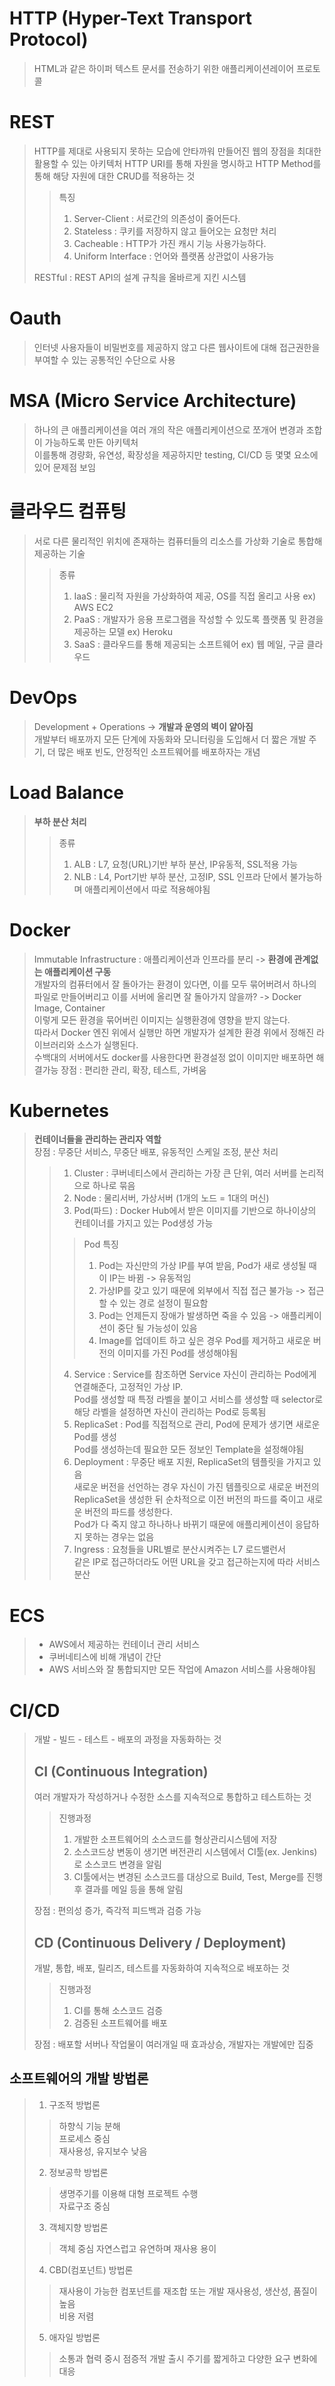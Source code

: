 # HTTP (Hyper-Text Transport Protocol)
> HTML과 같은 하이퍼 텍스트 문서를 전송하기 위한 애플리케이션레이어 프로토콜

# REST
> HTTP를 제대로 사용되지 못하는 모습에 안타까워 만들어진 웹의 장점을 최대한 활용할 수 있는 아키텍처
> HTTP URI를 통해 자원을 명시하고 HTTP Method를 통해 해당 자원에 대한 CRUD를 적용하는 것  
>> 특징
>> 1. Server-Client : 서로간의 의존성이 줄어든다.  
>> 2. Stateless : 쿠키를 저장하지 않고 들어오는 요청만 처리  
>> 3. Cacheable : HTTP가 가진 캐시 기능 사용가능하다.  
>> 4. Uniform Interface : 언어와 플랫폼 상관없이 사용가능  
>
> RESTful : REST API의 설계 규칙을 올바르게 지킨 시스템

# Oauth
> 인터넷 사용자들이 비밀번호를 제공하지 않고 다른 웹사이트에 대해 접근권한을 부여할 수 있는 공통적인 수단으로 사용

# MSA (Micro Service Architecture)
> 하나의 큰 애플리케이션을 여러 개의 작은 애플리케이션으로 쪼개어 변경과 조합이 가능하도록 만든 아키텍처  
> 이를통해 경량화, 유연성, 확장성을 제공하지만 testing, CI/CD 등 몇몇 요소에 있어 문제점 보임

# 클라우드 컴퓨팅
> 서로 다른 물리적인 위치에 존재하는 컴퓨터들의 리소스를 가상화 기술로 통합해 제공하는 기술
>> 종류
>> 1. IaaS : 물리적 자원을 가상화하여 제공, OS를 직접 올리고 사용 ex) AWS EC2
>> 2. PaaS : 개발자가 응용 프로그램을 작성할 수 있도록 플랫폼 및 환경을 제공하는 모델 ex) Heroku
>> 3. SaaS : 클라우드를 통해 제공되는 소프트웨어 ex) 웹 메일, 구글 클라우드

# DevOps
> Development + Operations -> **개발과 운영의 벽이 얕아짐**  
> 개발부터 배포까지 모든 단계에 자동화와 모니터링을 도입해서 더 짧은 개발 주기, 더 많은 배포 빈도, 안정적인 소프트웨어를 배포하자는 개념  

# Load Balance
> **부하 분산 처리**  
>> 종류
>> 1. ALB : L7, 요청(URL)기반 부하 분산, IP유동적, SSL적용 가능
>> 2. NLB : L4, Port기반 부하 분산, 고정IP, SSL 인프라 단에서 불가능하며 애플리케이션에서 따로 적용해야됨

# Docker
> Immutable Infrastructure : 애플리케이션과 인프라를 분리  -> **환경에 관계없는 애플리케이션 구동**  
> 개발자의 컴퓨터에서 잘 돌아가는 환경이 있다면, 이를 모두 묶어버려서 하나의 파일로 만들어버리고 이를 서버에 올리면 잘 돌아가지 않을까? -> Docker Image, Container  
> 이렇게 모든 환경을 묶어버린 이미지는 실행환경에 영향을 받지 않는다.  
> 따라서 Docker 엔진 위에서 실행만 하면 개발자가 설계한 환경 위에서 정해진 라이브러리와 소스가 실행된다.  
> 수백대의 서버에서도 docker를 사용한다면 환경설정 없이 이미지만 배포하면 해결가능
> 장점 : 편리한 관리, 확장, 테스트, 가벼움

# Kubernetes
> **컨테이너들을 관리하는 관리자 역할**  
> 장점 : 무중단 서비스, 무중단 배포, 유동적인 스케일 조정, 분산 처리
>> 1. Cluster : 쿠버네티스에서 관리하는 가장 큰 단위, 여러 서버를 논리적으로 하나로 묶음
>> 2. Node : 물리서버, 가상서버 (1개의 노드 = 1대의 머신)  
>> 3. Pod(파드) : Docker Hub에서 받은 이미지를 기반으로 하나이상의 컨테이너를 가지고 있는 Pod생성 가능
>>> Pod 특징
>>> 1. Pod는 자신만의 가상 IP를 부여 받음, Pod가 새로 생성될 때 이 IP는 바뀜 -> 유동적임
>>> 2. 가상IP를 갖고 있기 때문에 외부에서 직접 접근 불가능 -> 접근할 수 있는 경로 설정이 필요함
>>> 3. Pod는 언제든지 장애가 발생하면 죽을 수 있음 -> 애플리케이션이 중단 될 가능성이 있음
>>> 4. Image를 업데이트 하고 싶은 경우 Pod를 제거하고 새로운 버전의 이미지를 가진 Pod를 생성해야됨
>> 4. Service : Service를 참조하면 Service 자신이 관리하는 Pod에게 연결해준다, 고정적인 가상 IP.   
>> Pod를 생성할 때 특정 라벨을 붙이고 서비스를 생성할 때 selector로 해당 라벨을 설정하면 자신이 관리하는 Pod로 등록됨
>> 5. ReplicaSet : Pod를 직접적으로 관리, Pod에 문제가 생기면 새로운 Pod를 생성  
>> Pod를 생성하는데 필요한 모든 정보인 Template을 설정해야됨
>> 6. Deployment : 무중단 배포 지원, ReplicaSet의 템플릿을 가지고 있음  
>> 새로운 버전을 선언하는 경우 자신이 가진 템플릿으로 새로운 버전의 ReplicaSet을 생성한 뒤 순차적으로 이전 버전의 파드를 죽이고 새로운 버전의 파드를 생성한다.  
>> Pod가 다 죽지 않고 하나하나 바뀌기 때문에 애플리케이션이 응답하지 못하는 경우는 없음
>> 7. Ingress : 요청들을 URL별로 분산시켜주는 L7 로드밸런서  
>> 같은 IP로 접근하더라도 어떤 URL을 갖고 접근하는지에 따라 서비스 분산

# ECS
> - AWS에서 제공하는 컨테이너 관리 서비스  
> - 쿠버네티스에 비해 개념이 간단  
> - AWS 서비스와 잘 통합되지만 모든 작업에 Amazon 서비스를 사용해야됨  


# CI/CD
> 개발 - 빌드 - 테스트 - 배포의  과정을 자동화하는 것   
>
> ## CI (Continuous Integration)
> 여러 개발자가 작성하거나 수정한 소스를 지속적으로 통합하고 테스트하는 것  
>> 진행과정
>> 1. 개발한 소프트웨어의 소스코드를 형상관리시스템에 저장
>> 2. 소스코드상 변동이 생기면 버전관리 시스템에서 CI툴(ex. Jenkins)로 소스코드 변경을 알림
>> 3. CI툴에서는 변경된 소스코드를 대상으로 Build, Test, Merge를 진행 후 결과를 메일 등을 통해 알림   
>
> 장점 : 편의성 증가, 즉각적 피드백과 검증 가능
>
> ## CD (Continuous Delivery / Deployment)
> 개발, 통합, 배포, 릴리즈, 테스트를 자동화하여 지속적으로 배포하는 것
>> 진행과정  
>> 1. CI를 통해 소스코드 검증
>> 2. 검증된 소프트웨어를 배포
>
> 장점 : 배포할 서버나 작업물이 여러개일 때 효과상승, 개발자는 개발에만 집중

## 소프트웨어의 개발 방법론
> 1. 구조적 방법론
>> 하향식 기능 분해  
>> 프로세스 중심  
>> 재사용성, 유지보수 낮음  
> 2. 정보공학 방법론
>> 생명주기를 이용해 대형 프로젝트 수행  
>> 자료구조 중심
> 3. 객체지향 방법론
>> 객체 중심
>> 자연스럽고 유연하며 재사용 용이  
> 4. CBD(컴포넌트) 방법론
>> 재사용이 가능한 컴포넌트를 재조합 또는 개발
>> 재사용성, 생산성, 품질이 높음  
>> 비용 저렴
> 5. 애자일 방법론
>> 소통과 협력 중시
>> 점증적 개발
>> 출시 주기를 짧게하고 다양한 요구 변화에 대응